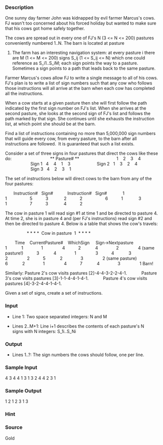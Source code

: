 
### Description

One sunny day farmer John was kidnapped by evil farmer Marcus's
cows. FJ wasn't too concerned about his forced holiday but wanted
to make sure that his cows got home safely together.

The cows are spread out in every one of FJ's N (3 <= N <= 200)
pastures conveniently numbered 1..N. The barn is located at pasture
1. The farm has an interesting navigation system: at every pasture
i there are M (1 <= M <= 200) signs S_ij (1 <= S_ij <= N) which one
could reference as S_i1..S_iM; each sign points the way to a pasture.
Sometimes a sign points to a path that leads back to the same
pasture.

Farmer Marcus's cows allow FJ to write a single message to all of
his cows. FJ's plan is to write a list of sign numbers such that
any cow who follows those instructions will all arrive at the barn
when each cow has completed all the instructions.

When a cow starts at a given pasture then she will first follow the
path indicated by the first sign number on FJ's list. When she
arrives at the second pasture, she looks at the second sign of FJ's
list and follows the path marked by that sign. She continues until
she exhausts the instruction list, at which point she should be at
the barn.

Find a list of instructions containing no more than 5,000,000 sign
numbers that will guide every cow, from every pasture, to the barn
after all instructions are followed.  It is guaranteed that such a
list exists.

Consider a set of three signs in four pastures that direct the cows
like these do:
                               ** Pasture# **
                              1    2    3    4
                     Sign 1   4    4    1    3
                     Sign 2   1    3    2    4
                     Sign 3   4    2    3    1

The set of instructions below will direct cows to the barn from any
of the four pastures:

       Instruction#   Sign#            Instruction#   Sign#
            1           1                   5           3
            2           2                   6           1
            3           1                   7           3
            4           2

The cow in pasture 1 will read sign #1 at time 1 and be directed
to pasture 4.  At time 2, she is in pasture 4 and (per FJ's
instructions) read sign #2 and then be directed to pasture 4. Below
is a table that shows the cow's travels:

                  * * * *  Cow in pasture  1  * * * *

        Time    CurrentPasture#    WhichSign     Sign->Nextpasture
          1            1               1                4
          2            4               2                4 (same pasture!)
          3            4               1                3
          4            3               2                2
          5            2               3                2 (same pasture)
          6            2               1                4
          7            4               3                1 Barn!

Similarly: Pasture 2's cow visits pastures [2]-4-4-3-2-2-4-1. 
           Pasture 3's cow visits pastures [3]-1-1-4-4-1-4-1.
           Pasture 4's cow visits pastures [4]-3-2-4-4-1-4-1.

Given a set of signs, create a set of instructions.

### Input

* Line 1: Two space separated integers: N and M

* Lines 2..M+1: Line i+1 describes the contents of each pasture's N
        signs with N integers: S_1i..S_Ni

### Output

* Lines 1..?: The sign numbers the cows should follow, one per line.
### Sample Input
4 3
4 4 1 3
1 3 2 4
4 2 3 1



### Sample Output
1
2
1
2
3
1
3


### Hint

### Source
Gold